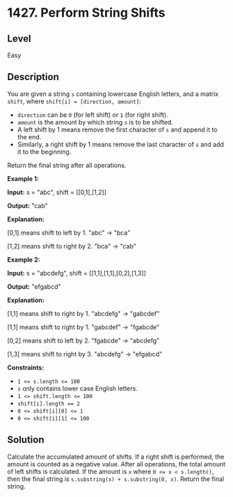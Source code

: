 # 1427. Perform String Shifts
## Level
Easy

## Description
You are given a string `s` containing lowercase English letters, and a matrix `shift`, where `shift[i] = [direction, amount]`:

* `direction` can be `0` (for left shift) or `1` (for right shift).
* `amount` is the amount by which string `s` is to be shifted.
* A left shift by 1 means remove the first character of `s` and append it to the end.
* Similarly, a right shift by 1 means remove the last character of `s` and add it to the beginning.

Return the final string after all operations.

**Example 1:**

**Input:** s = "abc", shift = [[0,1],[1,2]]

**Output:** "cab"

**Explanation:**

[0,1] means shift to left by 1. "abc" -> "bca"

[1,2] means shift to right by 2. "bca" -> "cab"

**Example 2:**

**Input:** s = "abcdefg", shift = [[1,1],[1,1],[0,2],[1,3]]

**Output:** "efgabcd"

**Explanation:**

[1,1] means shift to right by 1. "abcdefg" -> "gabcdef"

[1,1] means shift to right by 1. "gabcdef" -> "fgabcde"

[0,2] means shift to left by 2. "fgabcde" -> "abcdefg"

[1,3] means shift to right by 3. "abcdefg" -> "efgabcd"

**Constraints:**

* `1 <= s.length <= 100`
* `s` only contains lower case English letters.
* `1 <= shift.length <= 100`
* `shift[i].length == 2`
* `0 <= shift[i][0] <= 1`
* `0 <= shift[i][1] <= 100`

## Solution
Calculate the accumulated amount of shifts. If a right shift is performed, the amount is counted as a negative value. After all operations, the total amount of left shifts is calculated. If the amount is `x` where `0 <= x < s.length()`, then the final string is `s.substring(x) + s.substring(0, x)`. Return the final string.
